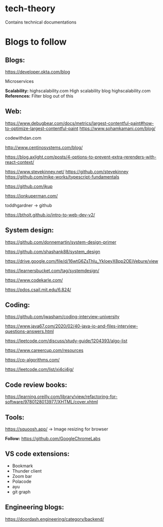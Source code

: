 # tech-theory
Contains technical documentations

# Blogs to follow

Blogs:
-----
https://developer.okta.com/blog

Microservices


**Scalability:**
highscalability.com
High scalability blog
highscalability.com
**References:**
Filter blog out of this



Web:
---
https://www.debugbear.com/docs/metrics/largest-contentful-paint#how-to-optimize-largest-contentful-paint
https://www.sohamkamani.com/blog/

codewithdan.com

http://www.centinosystems.com/blog/


https://blog.axlight.com/posts/4-options-to-prevent-extra-rerenders-with-react-context/

https://www.stevekinney.net/
https://github.com/stevekinney
https://github.com/mike-works/typescript-fundamentals

https://github.com/jkup

https://jonkuperman.com/

toddhgardner -> github

https://btholt.github.io/intro-to-web-dev-v2/

System design: 
--------------
https://github.com/donnemartin/system-design-primer

https://github.com/shashank88/system_design

https://drive.google.com/file/d/16wtG6ZsThlu_YkloeyX8pp2OEjVebure/view

https://learnersbucket.com/tag/systemdesign/

https://www.codekarle.com/

https://pdos.csail.mit.edu/6.824/

Coding:
------
https://github.com/jwasham/coding-interview-university

https://www.java67.com/2020/02/40-java-io-and-files-interview-questions-answers.html

https://leetcode.com/discuss/study-guide/1204393/algo-list

https://www.careercup.com/resources

https://cp-algorithms.com/

https://leetcode.com/list/xi4ci4ig/


Code review books:
------------------
https://learning.oreilly.com/library/view/refactoring-for-software/9780128013977/XHTML/cover.xhtml


Tools:
------
https://squoosh.app/ -> Image resizing for browser



**Follow:**
https://github.com/GoogleChromeLabs

VS code extensions:
--------------------
- Bookmark
- Thunder client
- Zoom bar
- Polacode
- ayu
- git graph


Engineering blogs:
------------------
https://doordash.engineering/category/backend/
